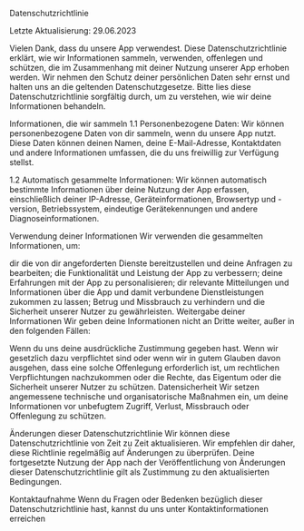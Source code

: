Datenschutzrichtlinie

Letzte Aktualisierung: 29.06.2023

Vielen Dank, dass du unsere App verwendest. Diese Datenschutzrichtlinie erklärt, wie wir Informationen sammeln, verwenden, offenlegen und schützen, die im Zusammenhang mit deiner Nutzung unserer App erhoben werden. Wir nehmen den Schutz deiner persönlichen Daten sehr ernst und halten uns an die geltenden Datenschutzgesetze. Bitte lies diese Datenschutzrichtlinie sorgfältig durch, um zu verstehen, wie wir deine Informationen behandeln.

Informationen, die wir sammeln
1.1 Personenbezogene Daten: Wir können personenbezogene Daten von dir sammeln, wenn du unsere App nutzt. Diese Daten können deinen Namen, deine E-Mail-Adresse, Kontaktdaten und andere Informationen umfassen, die du uns freiwillig zur Verfügung stellst.

1.2 Automatisch gesammelte Informationen: Wir können automatisch bestimmte Informationen über deine Nutzung der App erfassen, einschließlich deiner IP-Adresse, Geräteinformationen, Browsertyp und -version, Betriebssystem, eindeutige Gerätekennungen und andere Diagnoseinformationen.

Verwendung deiner Informationen
Wir verwenden die gesammelten Informationen, um:

dir die von dir angeforderten Dienste bereitzustellen und deine Anfragen zu bearbeiten;
die Funktionalität und Leistung der App zu verbessern;
deine Erfahrungen mit der App zu personalisieren;
dir relevante Mitteilungen und Informationen über die App und damit verbundene Dienstleistungen zukommen zu lassen;
Betrug und Missbrauch zu verhindern und die Sicherheit unserer Nutzer zu gewährleisten.
Weitergabe deiner Informationen
Wir geben deine Informationen nicht an Dritte weiter, außer in den folgenden Fällen:

Wenn du uns deine ausdrückliche Zustimmung gegeben hast.
Wenn wir gesetzlich dazu verpflichtet sind oder wenn wir in gutem Glauben davon ausgehen, dass eine solche Offenlegung erforderlich ist, um rechtlichen Verpflichtungen nachzukommen oder die Rechte, das Eigentum oder die Sicherheit unserer Nutzer zu schützen.
Datensicherheit
Wir setzen angemessene technische und organisatorische Maßnahmen ein, um deine Informationen vor unbefugtem Zugriff, Verlust, Missbrauch oder Offenlegung zu schützen.

Änderungen dieser Datenschutzrichtlinie
Wir können diese Datenschutzrichtlinie von Zeit zu Zeit aktualisieren. Wir empfehlen dir daher, diese Richtlinie regelmäßig auf Änderungen zu überprüfen. Deine fortgesetzte Nutzung der App nach der Veröffentlichung von Änderungen dieser Datenschutzrichtlinie gilt als Zustimmung zu den aktualisierten Bedingungen.

Kontaktaufnahme
Wenn du Fragen oder Bedenken bezüglich dieser Datenschutzrichtlinie hast, kannst du uns unter Kontaktinformationen erreichen
